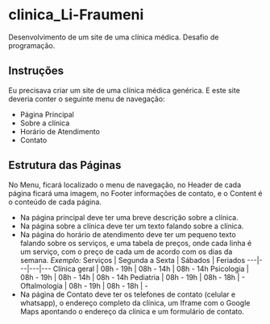 # clinica_Li-Fraumeni
Desenvolvimento de um site de uma clínica médica. Desafio de programação.

## Instruções
Eu precisava criar um site de uma clínica médica genérica. E este site deveria conter o seguinte menu de navegação:
* Página Principal
* Sobre a clínica
* Horário de Atendimento
* Contato

## Estrutura das Páginas
No Menu, ficará localizado o menu de navegação, no Header de cada página ficará uma imagem, no Footer informações de contato, e o Content é o conteúdo de cada página.
* Na página principal deve ter uma breve descrição sobre a clínica.
* Na página sobre a clínica deve ter um texto falando sobre a clínica.
* Na página do horário de atendimento deve ter um pequeno texto falando sobre os serviços, e uma tabela de preços, onde cada linha é um serviço, com o preço de cada um de acordo com os dias da semana.
 *Exemplo:*
 Serviços | Segunda a Sexta |	Sábados |	Feriados
 ---|---|---|---
 Clínica geral | 08h - 19h |	08h - 14h |	08h - 14h
 Psicologia | 08h - 19h |	08h - 14h |	08h - 14h
 Pediatria |	08h - 19h |	08h - 18h |	-
 Oftalmologia | 08h - 19h |	08h - 18h |	-
* Na página de Contato deve ter os telefones de contato (celular e whatsapp), o endereço completo da clínica, um Iframe com o Google Maps apontando o endereço da clínica e um formulário de contato.
